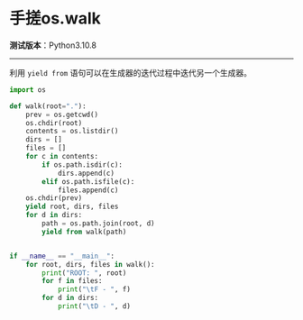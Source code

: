 手搓os.walk
================================================================================

__测试版本__：Python3.10.8

--------------------------------------------------------------------------------

利用 `yield from` 语句可以在生成器的迭代过程中迭代另一个生成器。

```python
import os

def walk(root="."):
    prev = os.getcwd()
    os.chdir(root)
    contents = os.listdir()
    dirs = []
    files = []
    for c in contents:
        if os.path.isdir(c):
            dirs.append(c)
        elif os.path.isfile(c):
            files.append(c)
    os.chdir(prev)
    yield root, dirs, files
    for d in dirs:
        path = os.path.join(root, d)
        yield from walk(path)


if __name__ == "__main__":
    for root, dirs, files in walk():
        print("ROOT: ", root)
        for f in files:
            print("\tF - ", f)
        for d in dirs:
            print("\tD - ", d)
```
